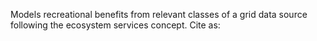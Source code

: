 Models recreational benefits from relevant classes of a grid data source following the ecosystem services concept. 
Cite as:

